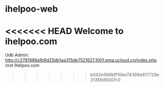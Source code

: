 ihelpoo-web
===========
<<<<<<< HEAD
Welcome to ihelpoo.com
=======

Udb Admin:
http://c2781989a1b9d25db1aa315de7521621.1001.pma.ucloud.cn/index.php
root Ihelpoo.com
>>>>>>> b042e566bff10be74399d417729e21359d5007c0
